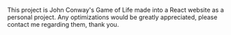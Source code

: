 This project is John Conway's Game of Life made into a React website as a personal project.
Any optimizations would be greatly appreciated, please contact me regarding them, thank you.
